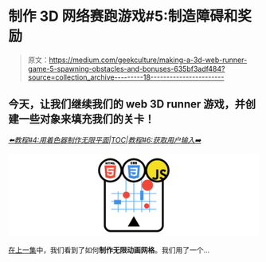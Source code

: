 # 制作 3D 网络赛跑游戏#5:制造障碍和奖励

> 原文：<https://medium.com/geekculture/making-a-3d-web-runner-game-5-spawning-obstacles-and-bonuses-635bf3adf484?source=collection_archive---------18----------------------->

## 今天，让我们继续我们的 web 3D runner 游戏，并创建一些对象来填充我们的关卡！

[*⬅️教程#4:用着色器制作无限平面*](/geekculture/making-a-3d-web-runner-game-4-making-an-infinite-plane-with-a-shader-48a0c63bc8d2)*|*[*TOC*](https://mina-pecheux.medium.com/making-a-3d-web-runner-game-javascript-html-css-9066ff90d267)*|*[*教程#6:获取用户输入➡️*](https://mina-pecheux.medium.com/making-a-3d-web-runner-game-6-getting-user-inputs-fcf101fdef4b)

![](img/1477eb1e017ac7c017db015caf6ac0cc.png)

[在上一集](/geekculture/making-a-3d-web-runner-game-4-making-an-infinite-plane-with-a-shader-48a0c63bc8d2)中，我们看到了如何**制作无限动画网格**。我们用了一个…